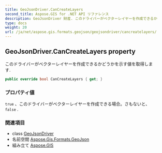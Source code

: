 ```yaml
---
title: GeoJsonDriver.CanCreateLayers
second_title: Aspose.GIS for .NET API リファレンス
description: GeoJsonDriver 財産. このドライバーがベクターレイヤーを作成できるかどうかを示す値を取得します.
type: docs
weight: 20
url: /ja/net/aspose.gis.formats.geojson/geojsondriver/cancreatelayers/
---
```

## GeoJsonDriver.CanCreateLayers property

このドライバーがベクターレイヤーを作成できるかどうかを示す値を取得します.

```csharp
public override bool CanCreateLayers { get; }
```

### プロパティ値

`true` 、このドライバーがベクターレイヤーを作成できる場合。さもないと、`false` .

### 関連項目

* class [GeoJsonDriver](../)
* 名前空間 [Aspose.Gis.Formats.GeoJson](../../geojsondriver/)
* 組み立て [Aspose.GIS](../../../)


